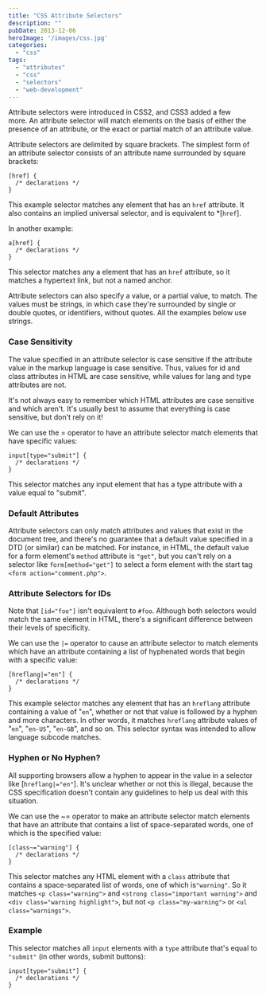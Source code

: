 ```yaml
---
title: "CSS Attribute Selectors"
description: ""
pubDate: 2013-12-06
heroImage: '/images/css.jpg'
categories: 
  - "css"
tags: 
  - "attributes"
  - "css"
  - "selectors"
  - "web-development"
---
```


Attribute selectors were introduced in CSS2, and CSS3 added a few more. An attribute selector will match elements on the basis of either the presence of an attribute, or the exact or partial match of an attribute value.

Attribute selectors are delimited by square brackets. The simplest form of an attribute selector consists of an attribute name surrounded by square brackets:

```
[href] {
  /* declarations */
}
```

This example selector matches any element that has an `href` attribute. It also contains an implied universal selector, and is equivalent to \*\[`href`\].

In another example:

```
a[href] {
  /* declarations */
}
```

This selector matches any a element that has an `href` attribute, so it matches a hypertext link, but not a named anchor.

Attribute selectors can also specify a value, or a partial value, to match. The values must be strings, in which case they're surrounded by single or double quotes, or identifiers, without quotes. All the examples below use strings.

### Case Sensitivity

The value specified in an attribute selector is case sensitive if the attribute value in the markup language is case sensitive. Thus, values for id and class attributes in HTML are case sensitive, while values for lang and type attributes are not.

It's not always easy to remember which HTML attributes are case sensitive and which aren't. It's usually best to assume that everything is case sensitive, but don't rely on it!

We can use the = operator to have an attribute selector match elements that have specific values:

```
input[type="submit"] {
  /* declarations */
}
```

This selector matches any input element that has a type attribute with a value equal to "submit".

### Default Attributes

Attribute selectors can only match attributes and values that exist in the document tree, and there's no guarantee that a default value specified in a DTD (or similar) can be matched. For instance, in HTML, the default value for a form element's `method` attribute is `"get"`, but you can't rely on a selector like `form[method="get"]` to select a form element with the start tag `<form action="comment.php">`.

### Attribute Selectors for IDs

Note that `[id="foo"]` isn't equivalent to `#foo`. Although both selectors would match the same element in HTML, there's a significant difference between their levels of specificity.

We can use the `|=` operator to cause an attribute selector to match elements which have an attribute containing a list of hyphenated words that begin with a specific value:

```
[hreflang|="en"] {
  /* declarations */
}
```

This example selector matches any element that has an `hreflang` attribute containing a value of "`en`", whether or not that value is followed by a hyphen and more characters. In other words, it matches `hreflang` attribute values of "`en`", "`en-US`", "`en-GB`", and so on. This selector syntax was intended to allow language subcode matches.

### Hyphen or No Hyphen?

All supporting browsers allow a hyphen to appear in the value in a selector like \[`hreflang|="en"`\]. It's unclear whether or not this is illegal, because the CSS specification doesn't contain any guidelines to help us deal with this situation.

We can use the ~= operator to make an attribute selector match elements that have an attribute that contains a list of space-separated words, one of which is the specified value:

```
[class~="warning"] {
  /* declarations */
}
```

This selector matches any HTML element with a `class` attribute that contains a space-separated list of words, one of which is`"warning"`. So it matches `<p class="warning">` and `<strong class="important warning">` and `<div class="warning highlight">`, but not `<p class="my-warning">` or `<ul class="warnings">`.

### Example

This selector matches all `input` elements with a `type` attribute that's equal to `"submit"` (in other words, submit buttons):

```
input[type="submit"] {
  /* declarations */
}
```
